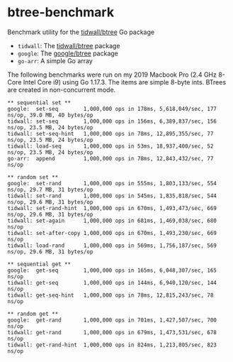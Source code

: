 # btree-benchmark

Benchmark utility for the [tidwall/btree](https://github.com/tidwall/btree) Go package

- `tidwall`: The [tidwall/btree](https://github.com/tidwall/btree) package
- `google`: The [google/btree](https://github.com/google/btree) package
- `go-arr`: A simple Go array

The following benchmarks were run on my 2019 Macbook Pro (2.4 GHz 8-Core Intel Core i9) 
using Go 1.17.3. The items are simple 8-byte ints. BTrees are created in non-concurrent mode.

```
** sequential set **
google:  set-seq        1,000,000 ops in 178ms, 5,618,049/sec, 177 ns/op, 39.0 MB, 40 bytes/op
tidwall: set-seq        1,000,000 ops in 156ms, 6,389,837/sec, 156 ns/op, 23.5 MB, 24 bytes/op
tidwall: set-seq-hint   1,000,000 ops in 78ms, 12,895,355/sec, 77 ns/op, 23.5 MB, 24 bytes/op
tidwall: load-seq       1,000,000 ops in 53ms, 18,937,400/sec, 52 ns/op, 23.5 MB, 24 bytes/op
go-arr:  append         1,000,000 ops in 78ms, 12,843,432/sec, 77 ns/op

** random set **
google:  set-rand       1,000,000 ops in 555ms, 1,803,133/sec, 554 ns/op, 29.7 MB, 31 bytes/op
tidwall: set-rand       1,000,000 ops in 545ms, 1,835,818/sec, 544 ns/op, 29.6 MB, 31 bytes/op
tidwall: set-rand-hint  1,000,000 ops in 670ms, 1,493,473/sec, 669 ns/op, 29.6 MB, 31 bytes/op
tidwall: set-again      1,000,000 ops in 681ms, 1,469,038/sec, 680 ns/op
tidwall: set-after-copy 1,000,000 ops in 670ms, 1,493,230/sec, 669 ns/op
tidwall: load-rand      1,000,000 ops in 569ms, 1,756,187/sec, 569 ns/op, 29.6 MB, 31 bytes/op

** sequential get **
google:  get-seq        1,000,000 ops in 165ms, 6,048,307/sec, 165 ns/op
tidwall: get-seq        1,000,000 ops in 144ms, 6,940,120/sec, 144 ns/op
tidwall: get-seq-hint   1,000,000 ops in 78ms, 12,815,243/sec, 78 ns/op

** random get **
google:  get-rand       1,000,000 ops in 701ms, 1,427,507/sec, 700 ns/op
tidwall: get-rand       1,000,000 ops in 679ms, 1,473,531/sec, 678 ns/op
tidwall: get-rand-hint  1,000,000 ops in 824ms, 1,213,805/sec, 823 ns/op
```
